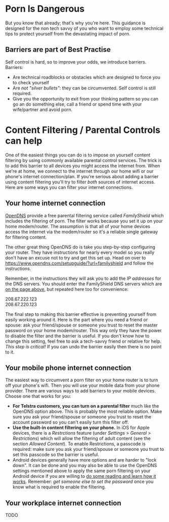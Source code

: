# Porn Is Dangerous

But you know that already; that's why you're here. This guidance is designed for the non tech savvy of you who want to employ some technical tips to protect yourself from the devastating impact of porn.

## Barriers are part of Best Practise

Self control is hard, so to improve your odds, we introduce barriers. Barriers:
* Are technical roadblocks or obstacles which are designed to force you to check yourself
* Are *not "silver bullets"*: they can be circumvented. Self control is still required.
* Give you the opportunity to exit from your thinking pattern so you can go an do something else, call a friend or spend time with your wife/partner and avoid porn.

# Content Filtering / Parental Controls can help

One of the easiest things you can do is to impose on yourself content filtering by using commonly available parental control services. The trick is to add this barrier to all devices you might access the internet from. When we're at home, we connect to the internet through our home wifi or our phone's internet connection/plan. If you're serious about adding a barrier using content filtering you'll try to filter *both* sources of internet access. Here are some ways you can filter your internet connections.

## Your home internet connection

[OpenDNS](https://www.opendns.com) provide a free parental filtering service called *FamilyShield* which includes the filtering of porn. The filter works because you set it up on your home modem/router. The assumption is that all of your home devices access the internet via the modem/router so it's a reliable single gateway for filtering content. 

The other great thing OpenDNS do is take you step-by-step configuring your router. They have instructions for nearly every model so you really don't have an excuse not to try and get this set up. Head on over to https://www.opendns.com/setupguide/?url=familyshield and follow the instructions. 

Remember, in the instructions they will ask you to add the *IP addresses* for the DNS servers. You should enter the FamilyShield DNS servers which are [on the page above](https://www.opendns.com/setupguide/?url=familyshield), but repeated here too for convenience:

208.67.222.123  
208.67.220.123

The final step to making this barrier effective is preventing yourself from easily working around it. Here is the part where you need a friend or spouse: ask your friend/spouse or someone you trust to reset the master password on your home modem/router. This way only they have the power to disable the filter and the barrier is useful. If you don't know how to change this setting, feel free to ask a tech-savvy friend or relative for help. *This step is critical!* If you can undo the barrier easily then there is no point to it.

## Your mobile phone internet connection

The easiest way to circumvent a porn filter on your home router is to turn off your phone's wifi. Then you will use your mobile data from your phone provider. There are various ways to add barriers to your mobile devices. Choose one that works for you:

* **For Telstra customers, you can turn on a parental filter** much like the OpenDNS option above. This is probably the most reliable option. Make sure you ask your friend/spouse or someone you trust to reset the account password so you can't easily turn this filter off.
* **Use the built-in content filtering on your phone.** In iOS for Apple devices, there is a *Restrctions* feature (under *Settings* > *General* > *Restrictions*) which will allow the filtering of adult content (see the section *Allowed Content*). To enable Restrictions, a passcode is required: make sure you ask your friend/spouse or someone you trust to set this passcode so the barrier is useful.
* Android devices generally have more options and are harder to "lock down". It can be done and you may also be able to use the OpenDNS settings mentioned above to apply the same porn filtering on your Android device if you are willing to [do some reading and learn how it works](http://www.howtogeek.com/223530/how-to-lock-down-your-android-tablet-or-smartphone-for-kids/). Remember: *get someone else to set the password* once you know what is required to enable the filtering.

## Your workplace internet connection

TODO
